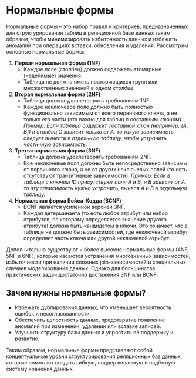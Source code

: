 # Нормальные формы

Нормальные формы – это набор правил и критериев, предназначенных для структурирования таблиц в реляционной базе данных
таким образом, чтобы минимизировать избыточность данных и избежать аномалий при операциях вставки, обновления и
удаления. Рассмотрим основные нормальные формы:

1. **Первая нормальная форма (1NF)**
    - Каждое поле (столбец) должно содержать атомарные (неделимые) значения.
    - Таблица не должна иметь повторяющихся групп или множественных значений в одном столбце.
2. **Вторая нормальная форма (2NF)**
    - Таблица должна удовлетворять требованиям 1NF.
    - Каждое неключевое поле должно быть полностью функционально зависимым от всего первичного ключа, а не только его
      части (это важно для таблиц с составным ключом). _Пример: Если таблица содержит составной ключ (например, (A, B))
      и столбец C зависит только от A, то такую зависимость следует вынести в отдельную таблицу, чтобы устранить
      частичную зависимость._
3. **Третья нормальная форма (3NF)**
    - Таблица должна удовлетворять требованиям 2NF.
    - Все неключевые поля должны быть непосредственно зависимы от первичного ключа, а не от других неключевых полей (то
      есть отсутствуют транзитивные зависимости). _Пример: Если в таблице с ключом ID присутствуют поля A и B, и B
      зависит от A, то эту зависимость нужно устранить, вынеся A и B в отдельную таблицу._
4. **Нормальная форма Бойса-Кодда (BCNF)**
    - BCNF является усиленной версией 3NF.
    - Каждая детерминанта (то есть любое атрибут или набор атрибутов, по которому определяется значение другого
      атрибута) должна быть кандидатом в ключи. Это означает, что в таблице не должно быть зависимостей, где неключевой
      атрибут определяет часть ключа или другой неключевой атрибут.

Дополнительно существуют и более высокие нормальные формы (4NF, 5NF и 6NF), которые касаются устранения многозначных
зависимостей, избыточности при наличии сложных join-зависимостей и специальных случаев моделирования данных. Однако для
большинства практических задач достаточно достижения 3NF или BCNF.

## Зачем нужны нормальные формы?

- Избежать дублирования данных, что уменьшает вероятность ошибок и несогласованности.
- Обеспечить целостность данных, предотвратив появление аномалий при изменении, удалении или вставке записей.
- Улучшить структуру базы данных и упростить её поддержку и развитие.

Таким образом, нормальные формы представляют собой концептуальные уровни структурирования реляционных баз данных,
которые помогают создать гибкую, поддерживаемую и надёжную систему хранения данных.